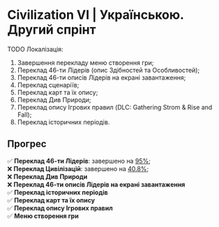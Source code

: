 # Civilization VI | Українською. Другий спрінт
TODO Локалізація:
1. Завершення перекладу меню створення гри;
2. Переклад 46-ти Лідерів (опис Здібностей та Особливостей);
3. Переклад 46-ти описів Лідерів на екрані завантаження;
4. Переклад сценаріїв;
5. Переклад карт та їх опису;
6. Переклад Див Природи;
7. Переклад опису Ігрових правил (DLC: Gathering Strom & Rise and Fall);
8. Переклад історичних періодів.

## Прогрес
:white_check_mark: **Переклад 46-ти Лідерів**: завершено на <ins>95%</ins>; </br>
:x: **Переклад Цивілізацій**: завершено на <ins>40.8%</ins>; </br>
:x: **Переклад Див Природи** </br>
:x: **Переклад 46-ти описів Лідерів на екрані завантаження** </br>
:white_check_mark: **Переклад історичних періодів** </br>
:white_check_mark: **Переклад карт та їх опису** </br>
:white_check_mark: **Переклад опису Ігрових правил** </br>
:white_check_mark: **Меню створення гри** </br>
